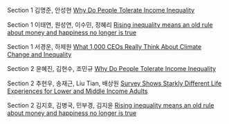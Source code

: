 Section 1 김명준, 안성현
[Why Do People Tolerate Income Inequality](https://youtu.be/G_MFPEr1BG4)

Section 1 이태연, 원성연, 이수민, 정혜리
[Rising inequality means an old rule about money and happiness no longer is true](https://youtu.be/kfO4XGv3kP8)

Section 1 서경운, 하제원
[What 1,000 CEOs Really Think About Climate Change and Inequality](https://prezi.com/p/ak_ptmfmt6pa/?present=1)

Section 2 윤혜진, 김현수, 조민규
[Why Do People Tolerate Income Inequality](https://youtu.be/hFSXmrZQmr4)

Section 2 추현우, 송재근, Liu Tian, 배상원
[Survey Shows Starkly Different Life Experiences for Lower and Middle Income Adults](https://youtu.be/_Cy99CHwv9c)

Section 2 김지호, 김병국, 민부경, 김지윤
[Rising inequality means an old rule about money and happiness no longer is true](https://youtu.be/LStjd9C5am8)
